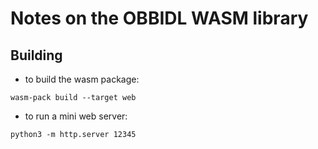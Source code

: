 # Notes on the OBBIDL WASM library

## Building

- to build the wasm package:
```
wasm-pack build --target web
```

- to run a mini web server:
```
python3 -m http.server 12345
```
